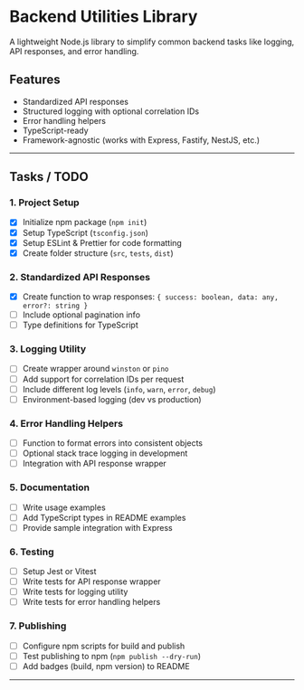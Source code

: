 # Backend Utilities Library

A lightweight Node.js library to simplify common backend tasks like logging, API responses, and error handling.

## Features

- Standardized API responses
- Structured logging with optional correlation IDs
- Error handling helpers
- TypeScript-ready
- Framework-agnostic (works with Express, Fastify, NestJS, etc.)

---

## Tasks / TODO

### 1. Project Setup
- [x] Initialize npm package (`npm init`)
- [x] Setup TypeScript (`tsconfig.json`)
- [x] Setup ESLint & Prettier for code formatting
- [x] Create folder structure (`src`, `tests`, `dist`)

### 2. Standardized API Responses
- [x] Create function to wrap responses: `{ success: boolean, data: any, error?: string }`
- [ ] Include optional pagination info
- [ ] Type definitions for TypeScript

### 3. Logging Utility
- [ ] Create wrapper around `winston` or `pino`
- [ ] Add support for correlation IDs per request
- [ ] Include different log levels (`info`, `warn`, `error`, `debug`)
- [ ] Environment-based logging (dev vs production)

### 4. Error Handling Helpers
- [ ] Function to format errors into consistent objects
- [ ] Optional stack trace logging in development
- [ ] Integration with API response wrapper

### 5. Documentation
- [ ] Write usage examples
- [ ] Add TypeScript types in README examples
- [ ] Provide sample integration with Express

### 6. Testing
- [ ] Setup Jest or Vitest
- [ ] Write tests for API response wrapper
- [ ] Write tests for logging utility
- [ ] Write tests for error handling helpers

### 7. Publishing
- [ ] Configure npm scripts for build and publish
- [ ] Test publishing to npm (`npm publish --dry-run`)
- [ ] Add badges (build, npm version) to README

---
